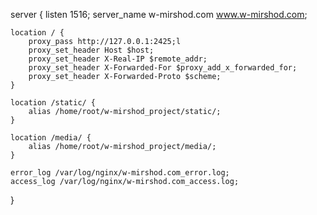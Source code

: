 server {
    listen 1516;
    server_name w-mirshod.com www.w-mirshod.com;

    location / {
        proxy_pass http://127.0.0.1:2425;l
        proxy_set_header Host $host;
        proxy_set_header X-Real-IP $remote_addr;
        proxy_set_header X-Forwarded-For $proxy_add_x_forwarded_for;
        proxy_set_header X-Forwarded-Proto $scheme;
    }

    location /static/ {
        alias /home/root/w-mirshod_project/static/;
    }

    location /media/ {
        alias /home/root/w-mirshod_project/media/; 
    }

    error_log /var/log/nginx/w-mirshod.com_error.log;
    access_log /var/log/nginx/w-mirshod.com_access.log;
}
